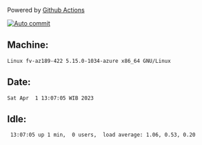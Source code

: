 Powered by [Github Actions](https://github.com/features/actions)

[![Auto commit](https://github.com/hiage/workstation/workflows/Auto%20commit/badge.svg)](https://github.com/hiage/workstation/actions?query=workflow%3A%22Auto+commit%22)

## Machine:
```
Linux fv-az189-422 5.15.0-1034-azure x86_64 GNU/Linux
```
## Date:
```
Sat Apr  1 13:07:05 WIB 2023
```
## Idle:
```
 13:07:05 up 1 min,  0 users,  load average: 1.06, 0.53, 0.20
```

